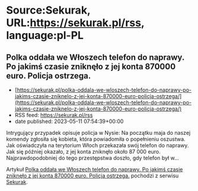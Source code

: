 # Source:Sekurak, URL:https://sekurak.pl/rss, language:pl-PL

## Polka oddała we Włoszech telefon do naprawy. Po jakimś czasie zniknęło z jej konta 870000 euro. Policja ostrzega.
 - [https://sekurak.pl/polka-oddala-we-wloszech-telefon-do-naprawy-po-jakims-czasie-zniknelo-z-jej-konta-870000-euro-policja-ostrzega/](https://sekurak.pl/polka-oddala-we-wloszech-telefon-do-naprawy-po-jakims-czasie-zniknelo-z-jej-konta-870000-euro-policja-ostrzega/)
 - RSS feed: https://sekurak.pl/rss
 - date published: 2023-05-11 07:54:39+00:00

<p>Intrygujący przypadek opisuje policja w Nysie: Na początku maja do naszej komendy zgłosiła się kobieta, która powiadomiła o popełnieniu oszustwa. Jak oświadczyła na terytorium Włoch przekazała swój telefon do naprawy. Jak się później okazało, z jej konta zniknęło około 87 000 euro. Najprawdopodobniej do tego przestępstwa doszło, gdy telefon był w...</p>
<p>Artykuł <a href="https://sekurak.pl/polka-oddala-we-wloszech-telefon-do-naprawy-po-jakims-czasie-zniknelo-z-jej-konta-870000-euro-policja-ostrzega/" rel="nofollow">Polka oddała we Włoszech telefon do naprawy. Po jakimś czasie zniknęło z jej konta 870000 euro. Policja ostrzega.</a> pochodzi z serwisu <a href="https://sekurak.pl" rel="nofollow">Sekurak</a>.</p>

